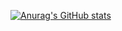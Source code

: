[![Anurag's GitHub stats](https://github-readme-stats.vercel.app/api?username=ninehundred&hide=issues,contribs&show_icons=true&theme=react)](https://github.com/anuraghazra/github-readme-stats)

